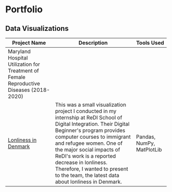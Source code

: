 # Portfolio





## Data Visualizations

|Project Name| Description| Tools Used|
|---|---|---|
|Maryland Hospital Utilization for Treatment of Female Reproductive Diseases (2018-2020)| 
[Lonliness in Denmark](Lonliness_Research_in_Denmark])| This was a small visualization project I conducted in my internship at ReDI School of Digital Integration. Their Digital Beginner's program provides computer courses to immigrant and refugee women. One of the major social impacts of ReDI's work is a reported decrease in lonliness. Therefore, I wanted to present to the team, the latest data about lonliness in Denmark. | Pandas, NumPy, MatPlotLib|
